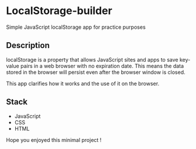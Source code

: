 # LocalStorage-builder
 Simple JavaScript localStorage app for practice purposes

## Description

localStorage is a property that allows JavaScript sites and apps to save key-value pairs in a web browser with no expiration date. This means the data stored in the browser will persist even after the browser window is closed.

This app clarifies how it works and the use of it on the browser.

## Stack 
 - JavaScript
 - CSS
 - HTML

Hope you enjoyed this minimal project ! 
